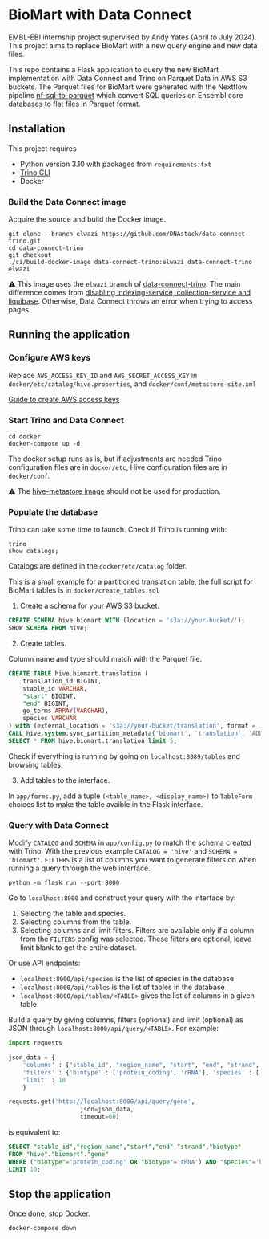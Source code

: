 # BioMart with Data Connect
EMBL-EBI internship project supervised by Andy Yates (April to July 2024). This project aims to replace BioMart with a new query engine and new data files.

This repo contains a Flask application to query the new BioMart implementation with Data Connect and Trino on Parquet Data in AWS S3 buckets.
The Parquet files for BioMart were generated with the Nextflow pipeline [nf-sql-to-parquet](https://github.com/Ensembl/nf-sql-to-parquet) which convert SQL queries on Ensembl core databases to flat files in Parquet format.

## Installation
This project requires
- Python version 3.10 with packages from `requirements.txt`
- [Trino CLI](https://trino.io/docs/current/client/cli.html)
- Docker

### Build the Data Connect image
Acquire the source and build the Docker image.
```
git clone --branch elwazi https://github.com/DNAstack/data-connect-trino.git
cd data-connect-trino
git checkout  
./ci/build-docker-image data-connect-trino:elwazi data-connect-trino elwazi
```

:warning: This image uses the `elwazi` branch of [data-connect-trino](https://github.com/DNAstack/data-connect-trino). The main difference comes from [disabling indexing-service, collection-service and liquibase](https://github.com/DNAstack/data-connect-trino/compare/main...elwazi). Otherwise, Data Connect throws an error when trying to access pages.

## Running the application
### Configure AWS keys
Replace `AWS_ACCESS_KEY_ID` and `AWS_SECRET_ACCESS_KEY` in `docker/etc/catalog/hive.properties`, and `docker/conf/metastore-site.xml`

[Guide to create AWS access keys](https://docs.aws.amazon.com/IAM/latest/UserGuide/id_credentials_access-keys.html#Using_CreateAccessKey)

### Start Trino and Data Connect
```
cd docker
docker-compose up -d
```

The docker setup runs as is, but if adjustments are needed Trino configuration files are in `docker/etc`, Hive configuration files are in `docker/conf`.

:warning: The [hive-metastore image](https://github.com/bitsondatadev/hive-metastore) should not be used for production.

### Populate the database
Trino can take some time to launch. Check if Trino is running with:
```
trino
show catalogs;
```
Catalogs are defined in the `docker/etc/catalog` folder.

This is a small example for a partitioned translation table, the full script for BioMart tables is in `docker/create_tables.sql`

1. Create a schema for your AWS S3 bucket.
```sql
CREATE SCHEMA hive.biomart WITH (location = 's3a://your-bucket/');
SHOW SCHEMA FROM hive;
```

2. Create tables.

Column name and type should match with the Parquet file.
```sql
CREATE TABLE hive.biomart.translation (
    translation_id BIGINT,
    stable_id VARCHAR,
    "start" BIGINT,
    "end" BIGINT,
    go_terms ARRAY(VARCHAR),
    species VARCHAR
) with (external_location = 's3a://your-bucket/translation', format = 'PARQUET', partitioned_by = ARRAY['species']);
CALL hive.system.sync_partition_metadata('biomart', 'translation', 'ADD');
SELECT * FROM hive.biomart.translation limit 5;
```

Check if everything is running by going on `localhost:8089/tables` and browsing tables.

3. Add tables to the interface.

In `app/forms.py`, add a tuple `(<table_name>, <display_name>)` to `TableForm` choices list to make the table avaible in the Flask interface.

### Query with Data Connect
Modify `CATALOG` and `SCHEMA` in `app/config.py` to match the schema created with Trino. With the previous example `CATALOG = 'hive'` and `SCHEMA = 'biomart'`. `FILTERS` is a list of columns you want to generate filters on when running a query through the web interface.

```
python -m flask run --port 8000
```

Go to `localhost:8000` and construct your query with the interface by:
1. Selecting the table and species.
2. Selecting columns from the table.
3. Selecting columns and limit filters. Filters are available only if a column from the `FILTERS` config was selected. These filters are optional, leave limit blank to get the entire dataset.

Or use API endpoints:
- `localhost:8000/api/species` is the list of species in the database
- `localhost:8000/api/tables` is the list of tables in the database
- `localhost:8000/api/tables/<TABLE>` gives the list of columns in a given table

Build a query by giving columns, filters (optional) and limit (optional) as JSON through `localhost:8000/api/query/<TABLE>`. For example:
```python
import requests

json_data = {
    'columns' : ["stable_id", "region_name", "start", "end", "strand", "biotype"],
    'filters' : {'biotype' : ['protein_coding', 'rRNA'], 'species' : ['homo_sapiens']},
    'limit' : 10
    }

requests.get('http://localhost:8000/api/query/gene',
                    json=json_data,
                    timeout=60)
```
is equivalent to:
```sql
SELECT "stable_id","region_name","start","end","strand","biotype" 
FROM "hive"."biomart"."gene" 
WHERE ("biotype"='protein_coding' OR "biotype"='rRNA') AND "species"='homo_sapiens' 
LIMIT 10;
```

## Stop the application
Once done, stop Docker.
```
docker-compose down
```